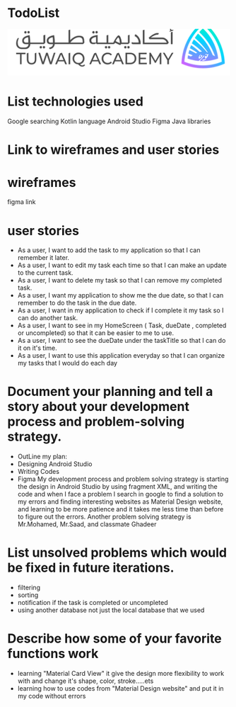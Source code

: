 # TodoList
![img](https://github.com/ibtihala817/TodoList/blob/b38f97ab9fb1f2d8e686ce98d262b5b6c70b326c/img.png)
# List technologies used
 Google searching 
 Kotlin language
 Android Studio 
 Figma
 Java libraries 

# Link to wireframes and user stories   
 # wireframes 
   figma link 
 # user stories
  - As a user, I want to add the task to my application so that I can remember it later.
  - As a user, I want to edit my task each time so that I can make an update to the current task.
  - As a user, I want to delete my task so that I can remove my completed task. 
  - As a user, I want my application to show me the due date, so that I can remember to do the task in the due date. 
  - As a user, I want in my application to check if I complete it my task so I can do another task. 
  - As a user, I want to see in my HomeScreen ( Task, dueDate , completed or uncompleted) so that it can be easier to me to use.
  - As a user, I want to see the dueDate under the taskTitle so that I can do it on it's time. 
  - As a user, I want to use this application everyday so that I can organize my tasks that I would do each day 
# Document your planning and tell a story about your development process and problem-solving strategy. 
  - OutLine my plan: 
  - Designing Android Studio
  - Writing Codes 
  -  Figma 
 My development process and problem solving strategy is starting the design in Android Studio by using
 fragment XML, and writing the code and when I face a problem I search in google to find a solution to
 my errors and finding interesting websites as Material Design website, and learning to be more patience 
 and it takes me less time than before to figure out the errors. 
 Another problem solving strategy is Mr.Mohamed, Mr.Saad, and classmate Ghadeer 
# List unsolved problems which would be fixed in future iterations.
 - filtering 
 - sorting 
 - notification if the task is completed or uncompleted 
 - using another database not just the local database that we used 
# Describe how some of your favorite functions work
 - learning "Material Card View" it give the design more flexibility to work with and change it's shape, color, stroke.....ets
 - learning how to use codes from "Material Design website" and put it in my code without errors 